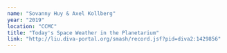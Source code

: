 ```yaml
---
name: "Sovanny Huy & Axel Kollberg"
year: "2019"
location: "CCMC"
title: "Today's Space Weather in the Planetarium"
link: "http://liu.diva-portal.org/smash/record.jsf?pid=diva2:1429856"
---
```

